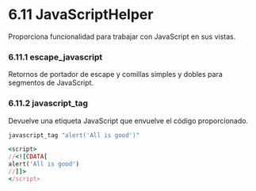 # 6.11 JavaScriptHelper

Proporciona funcionalidad para trabajar con JavaScript en sus vistas.



### 6.11.1 escape\_javascript

Retornos de portador de escape y comillas simples y dobles para segmentos de JavaScript.



### 6.11.2 javascript\_tag

Devuelve una etiqueta JavaScript que envuelve el código proporcionado.

```ruby
javascript_tag "alert('All is good')"
```

```ruby
<script>
//<![CDATA[
alert('All is good')
//]]>
</script>
```



